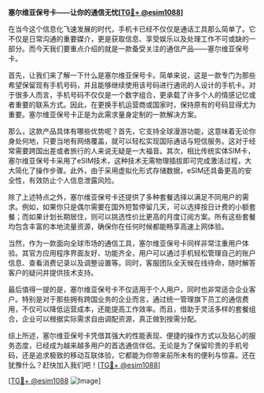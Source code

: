 **塞尔维亚保号卡——让你的通信无忧[[TG💪+ @esim1088](https://t.me/s/esim1088)]**

在当今这个信息化飞速发展的时代，手机卡已经不仅仅是通话工具那么简单了。它不仅是日常沟通的重要媒介，更是获取信息、享受娱乐以及处理工作不可或缺的一部分。而今天我们要重点介绍的就是一款备受关注的通信产品——塞尔维亚保号卡。

首先，让我们来了解一下什么是塞尔维亚保号卡。简单来说，这是一款专门为那些希望保留现有手机号码，并且能够继续使用该号码进行通讯的人设计的手机卡。对于很多人而言，手机号码不仅仅是一个数字组合，更承载了许多个人的情感记忆或者重要的联系方式。因此，在更换手机运营商或国家时，保持原有的号码显得尤为重要。塞尔维亚保号卡正是为此需求量身定制的一款解决方案。

那么，这款产品具体有哪些优势呢？首先，它支持全球漫游功能，这意味着无论你身处何地，只要当地有网络覆盖，就可以轻松实现国际通话与短信服务。这对于经常需要跨国出差或者旅行的人来说无疑是一大福音。其次，相比传统实体SIM卡，塞尔维亚保号卡采用了eSIM技术，这种技术无需物理插拔即可完成激活过程，大大简化了操作步骤。此外，由于采用虚拟化形式存储数据，eSIM还具备更高的安全性，有效防止个人信息泄露风险。

除了上述特点之外，塞尔维亚保号卡还提供了多种套餐选择以满足不同用户的需求。例如，如果你只是偶尔需要在国外短暂停留几天，可以选择按日计费的小额套餐；而如果计划长期居住，则可以挑选性价比更高的月度订阅方案。所有这些套餐均包含丰富的本地流量资源，确保你在任何时候都能畅享高速上网体验。

当然，作为一款面向全球市场的通信工具，塞尔维亚保号卡同样非常注重用户体验。其官方应用程序界面友好、功能齐全，用户可以通过手机轻松管理自己的账户信息、查看消费记录以及调整设置等。同时，客服团队全天候在线待命，随时解答客户的疑问并提供技术支持。

最后值得一提的是，塞尔维亚保号卡不仅适用于个人用户，同时也非常适合企业客户。特别是对于那些拥有跨国业务的企业而言，通过统一管理旗下员工的通信费用，不仅可以降低运营成本，还能提高工作效率。而且，借助于灵活多样的套餐组合，企业可以根据实际需求自由调配资源，真正做到按需分配。

综上所述，塞尔维亚保号卡凭借其强大的性能表现、便捷的操作方式以及贴心的服务态度，已经成为越来越多用户的首选通信伴侣。无论是为了保留珍贵的手机号码，还是追求极致的移动互联体验，它都能为你带来前所未有的便利与惊喜。还在犹豫什么？赶快加入我们吧！[[TG💪+ @esim1088](https://t.me/s/esim1088)]

[[TG💪+ @esim1088](https://t.me/s/esim1088) ![Image](https://i.postimg.cc/4NQfJmqS/Snipaste-2025-05-13-00-14-12.png)]